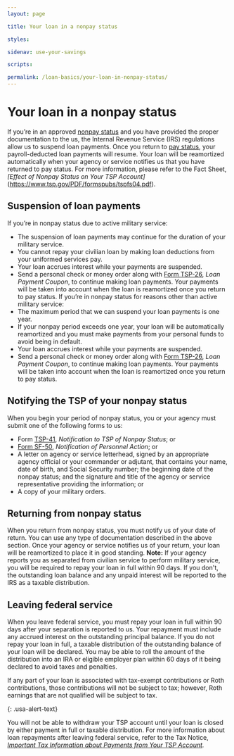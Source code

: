 ```yaml
---
layout: page

title: Your loan in a nonpay status

styles:

sidenav: use-your-savings

scripts:

permalink: /loan-basics/your-loan-in-nonpay-status/
---
```


# Your loan in a nonpay status

If you’re in an approved [nonpay status](#) and you have provided the proper documentation to the us, the Internal Revenue Service (IRS) regulations allow us to suspend loan payments.  Once you return to [pay status](#), your payroll-deducted loan payments will resume. Your loan will be reamortized automatically when your agency or service notifies us that you have returned to pay status.
For more information, please refer to the Fact Sheet, *[Effect of Nonpay Status on Your TSP Account]*(https://www.tsp.gov/PDF/formspubs/tspfs04.pdf).

## Suspension of loan payments
If you’re in nonpay status due to active military service:
+ The suspension of loan payments may continue for the duration of your military service.
+ You cannot repay your civilian loan by making loan deductions from your uniformed services pay.
+ Your loan accrues interest while your payments are suspended.
+ Send a personal check or money order along with [Form TSP-26](#), _Loan Payment Coupon_, to continue making loan payments. Your payments will be taken into account when the loan is reamortized once you return to pay status.
If you’re in nonpay status for reasons other than active military service:
+ The maximum period that we can suspend your loan payments is one year.
+ If your nonpay period exceeds one year, your loan will be automatically reamortized and you must make payments from your personal funds to avoid being in default.
+ Your loan accrues interest while your payments are suspended.
+ Send a personal check or money order along with [Form TSP-26](#), _Loan Payment Coupon_, to continue making loan payments. Your payments will be taken into account when the loan is reamortized once you return to pay status.
 
## Notifying the TSP of your nonpay status
When you begin your period of nonpay status, you or your agency must submit one of the following forms to us:
+ Form [TSP-41](https://www.tsp.gov/PDF/formspubs/tsp-41.pdf), _Notification to TSP of Nonpay Status_; or
+ [Form SF-50](#), _Notification of Personnel Action_; or
+ A letter on agency or service letterhead, signed by an appropriate agency official or your commander or adjutant, that contains your name, date of birth, and Social Security number; the beginning date of the nonpay status; and the signature and title of the agency or service representative providing the information; or
+ A copy of your military orders.
## Returning from nonpay status
When you return from nonpay status, you must notify us of your date of return. You can use any type of documentation described in the above section. Once your agency or service notifies us of your return, your loan will be reamortized to place it in good standing.
**Note:** If your agency reports you as separated from civilian service to perform military service, you will be required to repay your loan in full within 90 days. If you don't, the outstanding loan balance and any unpaid interest will be reported to the IRS as a taxable distribution.

## Leaving federal service
When you leave federal service, you must repay your loan in full within 90 days after your separation is reported to us. Your repayment must include any accrued interest on the outstanding principal balance.
If you do not repay your loan in full, a taxable distribution of the outstanding balance of your loan will be declared. You may be able to roll the amount of the distribution into an IRA or eligible employer plan within 60 days of it being declared to avoid taxes and penalties.
<div class="usa-alert usa-alert-info">
<div class="usa-alert-body" markdown="1">
If any part of your loan is associated with tax-exempt contributions or Roth contributions, those contributions will not be subject to tax; however, Roth earnings that are not qualified will be subject to tax.
 
{: .usa-alert-text}
</div>
</div>
 
You will not be able to withdraw your TSP account until your loan is closed by either payment in full or taxable distribution.
For more information about loan repayments after leaving federal service, refer to the Tax Notice, *[Important Tax Information about Payments from Your TSP Account](https://www.tsp.gov/PDF/formspubs/tsp-536.pdf).*

